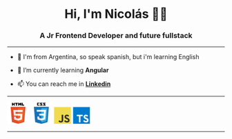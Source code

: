 <h1 align="center">Hi, I'm Nicolás 🙋‍♂</h1>
<h3 align="center">A Jr Frontend Developer and future fullstack</h3>
<hr>

- 👀 I'm from Argentina, so speak spanish, but i'm learning English

- 🌱 I’m currently learning **Angular**

- 📫 You can reach me in <a href="https://www.linkedin.com/in/abranico/">**Linkedin**</a>

<hr>
<p>
  <a href="https://www.w3.org/html/" target="_blank" rel="noreferrer"> <img src="https://raw.githubusercontent.com/devicons/devicon/master/icons/html5/html5-original-wordmark.svg" alt="html5" width="50"/></a>
  <a href="https://www.w3schools.com/css/" target="_blank" rel="noreferrer"> <img src="https://raw.githubusercontent.com/devicons/devicon/master/icons/css3/css3-original-wordmark.svg" alt="css3" width="50"/></a>
  <a href="https://developer.mozilla.org/en-US/docs/Web/JavaScript" target="_blank" rel="noreferrer"> <img src="https://raw.githubusercontent.com/devicons/devicon/master/icons/javascript/javascript-original.svg" alt="javascript" width="40"/></a>
  <a href="https://www.typescriptlang.org/" target="_blank" rel="noreferrer"> <img src="https://raw.githubusercontent.com/devicons/devicon/master/icons/typescript/typescript-original.svg" alt="typescript" width="40"/></a>
</p>
<hr>
